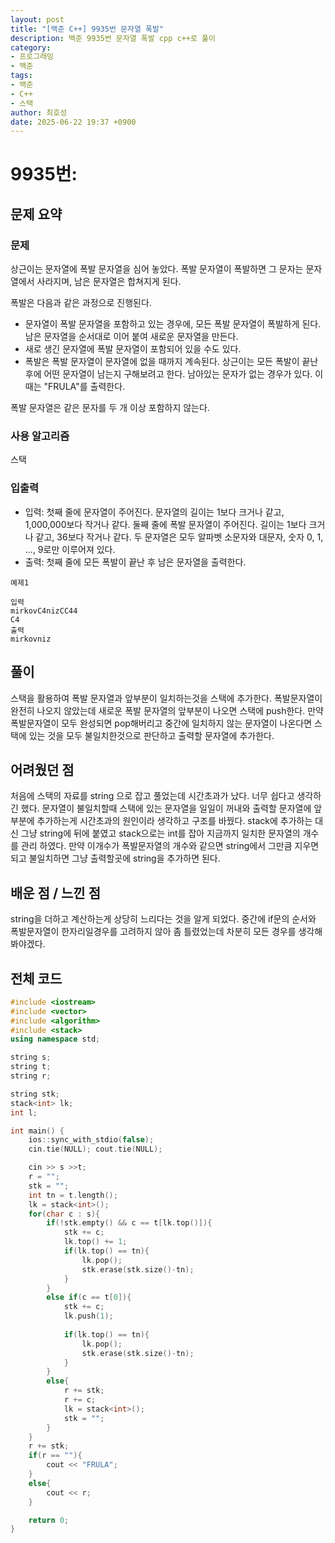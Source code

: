 ```yaml
---
layout: post
title: "[백준 C++] 9935번 문자열 폭발"
description: 백준 9935번 문자열 폭발 cpp c++로 풀이
category:
- 프로그래밍
- 백준
tags:
- 백준
- C++
- 스택
author: 최호성
date: 2025-06-22 19:37 +0900
---
```

# 9935번: 

## 문제 요약
### 문제
상근이는 문자열에 폭발 문자열을 심어 놓았다. 폭발 문자열이 폭발하면 그 문자는 문자열에서 사라지며, 남은 문자열은 합쳐지게 된다.

폭발은 다음과 같은 과정으로 진행된다.

- 문자열이 폭발 문자열을 포함하고 있는 경우에, 모든 폭발 문자열이 폭발하게 된다. 남은 문자열을 순서대로 이어 붙여 새로운 문자열을 만든다.
- 새로 생긴 문자열에 폭발 문자열이 포함되어 있을 수도 있다.
- 폭발은 폭발 문자열이 문자열에 없을 때까지 계속된다.
상근이는 모든 폭발이 끝난 후에 어떤 문자열이 남는지 구해보려고 한다. 남아있는 문자가 없는 경우가 있다. 이때는 "FRULA"를 출력한다.

폭발 문자열은 같은 문자를 두 개 이상 포함하지 않는다.

### 사용 알고리즘
스택

### 입출력
- 입력: 첫째 줄에 문자열이 주어진다. 문자열의 길이는 1보다 크거나 같고, 1,000,000보다 작거나 같다.
둘째 줄에 폭발 문자열이 주어진다. 길이는 1보다 크거나 같고, 36보다 작거나 같다.
두 문자열은 모두 알파벳 소문자와 대문자, 숫자 0, 1, ..., 9로만 이루어져 있다.
- 출력: 첫째 줄에 모든 폭발이 끝난 후 남은 문자열을 출력한다.
```
예제1

입력
mirkovC4nizCC44
C4
출력
mirkovniz
```
## 풀이
스택을 활용하여 폭발 문자열과 앞부분이 일치하는것을 스택에 추가한다. 폭발문자열이 완전히 나오지 않았는데 새로운 폭발 문자열의 앞부분이 나오면 스택에 push한다. 만약 폭발문자열이 모두 완성되면 pop해버리고 중간에 일치하지 않는 문자열이 나온다면 스택에 있는 것을 모두 불일치한것으로 판단하고 출력할 문자열에 추가한다.

## 어려웠던 점
처음에 스택의 자료를 string 으로 잡고 풀었는데 시간초과가 났다. 너무 쉽다고 생각하긴 했다. 문자열이 불일치할때 스택에 있는 문자열을 일일이 꺼내와 출력할 문자열에 앞부분에 추가하는게 시간초과의 원인이라 생각하고 구조를 바꿨다. stack에 추가하는 대신 그냥 string에 뒤에 붙였고 stack으로는 int를 잡아 지금까지 일치한 문자열의 개수를 관리 하였다. 만약 이개수가 폭발문자열의 개수와 같으면 string에서 그만큼 지우면 되고 불일치하면 그냥 출력할곳에 string을 추가하면 된다.

## 배운 점 / 느낀 점
string을 더하고 계산하는게 상당히 느리다는 것을 알게 되었다. 중간에 if문의 순서와 폭발문자열이 한자리일경우를 고려하지 않아 좀 틀렸었는데 차분히 모든 경우를 생각해봐야겠다.

## 전체 코드
```cpp
#include <iostream>
#include <vector>
#include <algorithm>
#include <stack>
using namespace std;

string s;
string t;
string r;

string stk;
stack<int> lk;
int l;

int main() {
    ios::sync_with_stdio(false);
    cin.tie(NULL); cout.tie(NULL);

    cin >> s >>t;
    r = "";
    stk = "";
    int tn = t.length();
    lk = stack<int>();
    for(char c : s){
        if(!stk.empty() && c == t[lk.top()]){
            stk += c;
            lk.top() += 1;
            if(lk.top() == tn){
                lk.pop();
                stk.erase(stk.size()-tn);
            }
        }
        else if(c == t[0]){
            stk += c;
            lk.push(1);
            
            if(lk.top() == tn){
                lk.pop();
                stk.erase(stk.size()-tn);
            }
        }
        else{
            r += stk;
            r += c;
            lk = stack<int>();
            stk = "";
        }
    }
    r += stk;
    if(r == ""){
        cout << "FRULA";
    }
    else{
        cout << r;
    }

    return 0;
}
```
